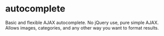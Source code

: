 autocomplete
============

Basic and flexible AJAX autocomplete. No jQuery use, pure simple AJAX. Allows images, categories, and any other way you want to format results.
